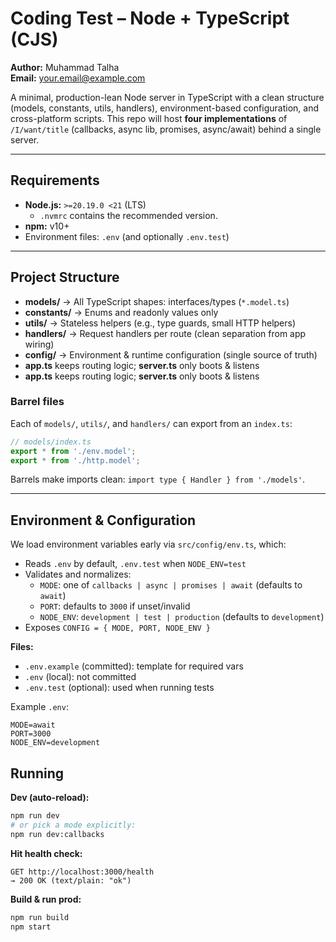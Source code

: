 # Coding Test – Node + TypeScript (CJS)

**Author:** Muhammad Talha  
**Email:** your.email@example.com

A minimal, production-lean Node server in TypeScript with a clean structure (models, constants, utils, handlers), environment-based configuration, and cross-platform scripts. This repo will host **four implementations** of `/I/want/title` (callbacks, async lib, promises, async/await) behind a single server.

---

## Requirements

- **Node.js:** `>=20.19.0 <21` (LTS)
  - `.nvmrc` contains the recommended version.
- **npm:** v10+
- Environment files: `.env` (and optionally `.env.test`)

---

## Project Structure

- **models/** → All TypeScript shapes: interfaces/types (`*.model.ts`)
- **constants/** → Enums and readonly values only
- **utils/** → Stateless helpers (e.g., type guards, small HTTP helpers)
- **handlers/** → Request handlers per route (clean separation from app wiring)
- **config/** → Environment & runtime configuration (single source of truth)
- **app.ts** keeps routing logic; **server.ts** only boots & listens
- **app.ts** keeps routing logic; **server.ts** only boots & listens

### Barrel files

Each of `models/`, `utils/`, and `handlers/` can export from an `index.ts`:

```ts
// models/index.ts
export * from './env.model';
export * from './http.model';
```

Barrels make imports clean: `import type { Handler } from './models'`.

---

## Environment & Configuration

We load environment variables early via `src/config/env.ts`, which:

- Reads `.env` by default, `.env.test` when `NODE_ENV=test`
- Validates and normalizes:
  - `MODE`: one of `callbacks | async | promises | await` (defaults to `await`)
  - `PORT`: defaults to `3000` if unset/invalid
  - `NODE_ENV`: `development | test | production` (defaults to `development`)
- Exposes `CONFIG = { MODE, PORT, NODE_ENV }`

**Files:**

- `.env.example` (committed): template for required vars
- `.env` (local): not committed
- `.env.test` (optional): used when running tests

Example `.env`:

```
MODE=await
PORT=3000
NODE_ENV=development
```

## Running

**Dev (auto-reload):**

```bash
npm run dev
# or pick a mode explicitly:
npm run dev:callbacks
```

**Hit health check:**

```
GET http://localhost:3000/health
→ 200 OK (text/plain: "ok")
```


**Build & run prod:**

```bash
npm run build
npm start
```